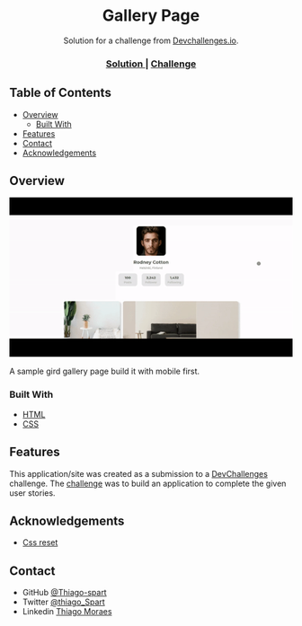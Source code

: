 <!-- Please update value in the {}  -->

<h1 align="center">Gallery Page</h1>

<div align="center">
   Solution for a challenge from  <a href="http://devchallenges.io" target="_blank">Devchallenges.io</a>.
</div>

<div align="center">
  <h3>
    <a href="#">
      Solution
    </a>
    <span> | </span>
    <a href="https://devchallenges.io/challenges/Jymh2b2FyebRTUljkNcb">
      Challenge
    </a>
  </h3>
</div>

<!-- TABLE OF CONTENTS -->

## Table of Contents

- [Overview](#overview)
  - [Built With](#built-with)
- [Features](#features)
- [Contact](#contact)
- [Acknowledgements](#acknowledgements)

<!-- OVERVIEW -->

## Overview

![screenshot](../.github/readme-images/gallery-page-example.gif)

A sample gird gallery page build it with mobile first.

### Built With

- [HTML](https://html5.org)
- [CSS](https://www.w3.org/Style/CSS/Overview.en.html)

## Features

This application/site was created as a submission to a [DevChallenges](https://devchallenges.io/challenges) challenge. The [challenge](https://devchallenges.io/challenges/Jymh2b2FyebRTUljkNcb) was to build an application to complete the given user stories.

## Acknowledgements

- [Css reset](https://gist.github.com/Thiago-spart/efaec945626d26557931b4ee879bdb58)

## Contact

- GitHub [@Thiago-spart](https://github.com/Thiago-spart)
- Twitter [@thiago_Spart](https://twitter.com/thiago_Spart)
- Linkedin [Thiago Moraes](https://www.linkedin.com/in/thiago-moraes-0b71971a9/)
